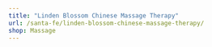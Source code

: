```yaml
---
title: "Linden Blossom Chinese Massage Therapy"
url: /santa-fe/linden-blossom-chinese-massage-therapy/
shop: Massage
---
```

